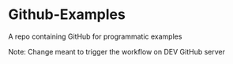 # Github-Examples
A repo containing GitHub for programmatic examples

Note: Change meant to trigger the workflow on DEV GitHub server

